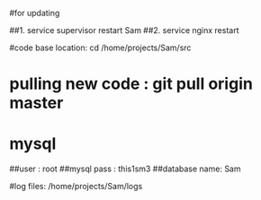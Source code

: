 #for updating 

##1. service supervisor restart Sam
##2. service nginx restart 

#code base location: cd /home/projects/Sam/src

# pulling new code : git pull origin master

# mysql 
##user : root
##mysql pass : this1sm3
##database name: Sam

#log files: /home/projects/Sam/logs


